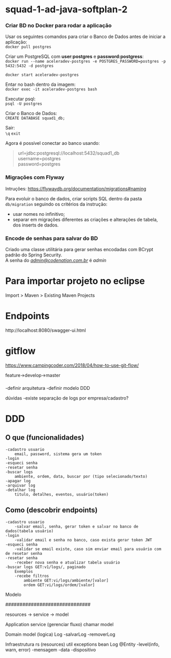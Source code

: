 # squad-1-ad-java-softplan-2


### Criar BD no Docker para rodar a aplicação

Usar os seguintes comandos para criar o Banco de Dados antes de iniciar a aplicação: <br>
`docker pull postgres`

Criar um PostgreSQL com **user:postgres** e **password:postgress**: <br>
`docker run --name aceleradev-postgres -e POSTGRES_PASSWORD=postgres -p 5432:5432 -d postgres`

`docker start aceleradev-postgres`

Entar no bash dentro da imagem: <br>
`docker exec -it aceleradev-postgres bash`

Executar psql: <br>
`psql -U postgres`

Criar o Banco de Dados: <br>
`CREATE DATABASE squad1_db;`

Sair: <br>
`\q`
`exit`

Agora é possível conectar ao banco usando: 
>url=jdbc:postgresql://localhost:5432/squad1_db <br>
username=postgres <br>
password=postgres <br>

### Migrações com Flyway

Intruções: https://flywaydb.org/documentation/migrations#naming

Para evoluir o banco de dados, criar scripts SQL dentro da pasta `db/migration` seguindo os critérios da instrução:

- usar nomes no infinitivo;
- separar em migrações diferentes as criações e alterações de tabela, dos inserts de dados.

### Encode de senhas para salvar do BD

Criado uma classe utilitária para gerar senhas encodadas com BCrypt padrão do Spring Security. <br>
A senha do *admin@codenation.com.br* é *admin*

# Para importar projeto no eclipse
Import > Maven > Existing Maven Projects

# Endpoints
http://localhost:8080/swagger-ui.html

# gitflow
https://www.campingcoder.com/2018/04/how-to-use-git-flow/

feature->develop->master

###
-definir arquitetura
-definir modelo DDD

dúvidas
-existe separação de logs por empresa/cadastro?

# DDD
## O que (funcionalidades)
    -cadastro usuario
        email, password, sistema gera um token
    -login 
    -esqueci senha
    -resetar senha
    -buscar logs
        ambiente, ordem, data, buscar por (tipo selecionado/texto)
    -apagar log
    -arquivar log
    -detalhar log
        titulo, detalhes, eventos, usuário(token)
    
## Como (descobrir endpoints)
    -cadastro usuario
        -salvar email, senha, gerar token e salvar no banco de dados(tabela usuário)
    -login
        -validar email e senha no banco, caso exista gerar token JWT
    -esqueci senha
        -validar se email existe, caso sim enviar email para usuário com de resetar senha
    -resetar senha
        -receber nova senha e atualizar tabela usuário
    -buscar logs GET:v1/logs/, paginado
        Exemplos 
        -recebe filtros 
            ambiente GET:vi/logs/ambiente/[valor]
            ordem GET:vi/logs/ordem/[valor]
    
Modelo


##############################


resources -> service -> model

Application
    service (gerenciar fluxo)
        chamar model

Domain
    model (logica) 
        Log
            -salvarLog
            -removerLog

Infraestrutura
    rs (resources)
    util
    exceptions
    bean
        Log @Entity
            -level(info, warn, error)
                -mensagem
                -data
                -dispositivo
    
           